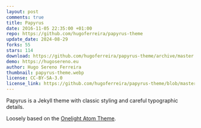 ```yaml
---
layout: post
comments: true
title: Papyrus
date: 2016-11-05 22:35:00 +01:00
repo: https://github.com/hugoferreira/papyrus-theme
update_date: 2024-08-29
forks: 55
stars: 114
download: https://github.com/hugoferreira/papyrus-theme/archive/master.zip
demo: https://hugosereno.eu
author: Hugo Sereno Ferreira
thumbnail: papyrus-theme.webp
license: CC-BY-SA-3.0
license_link: https://github.com/hugoferreira/papyrus-theme/blob/master/LICENSE
---
```


Papyrus is a Jekyll theme with classic styling and careful typographic details.

Loosely based on the [Onelight Atom Theme](https://github.com/atom/one-light-ui).
